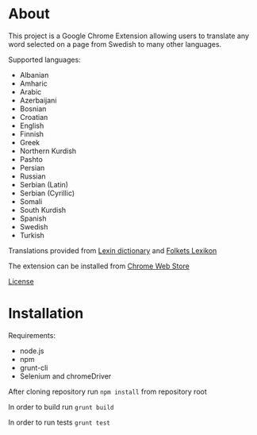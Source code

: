 # About
This project is a Google Chrome Extension allowing users to translate any word selected on a page from Swedish to many other languages.

Supported languages:

- Albanian
- Amharic
- Arabic
- Azerbaijani
- Bosnian
- Croatian
- English
- Finnish
- Greek
- Northern Kurdish
- Pashto
- Persian
- Russian
- Serbian (Latin)
- Serbian (Cyrillic)
- Somali
- South Kurdish
- Spanish
- Swedish
- Turkish

Translations provided from [Lexin dictionary](http://lexin2.nada.kth.se/lexin/) and [Folkets Lexikon](http://folkets-lexikon.csc.kth.se/folkets/)

The extension can be installed from [Chrome Web Store](http://chrome.google.com/webstore/detail/lexin-dictionary/jeipbgbikoomhlkkkcjamdbanfhidebd)

[License](./LICENSE.txt)

# Installation

Requirements:
- node.js
- npm
- grunt-cli
- Selenium and chromeDriver

After cloning repository run `npm install` from repository root 

In order to build run `grunt build`
 
In order to run tests `grunt test`

 